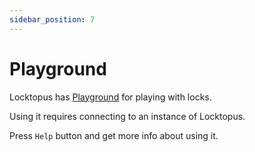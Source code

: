 ```yaml
---
sidebar_position: 7
---
```


# Playground

Locktopus has [Playground](https://playground.locktopus.tech/) for playing with locks.

Using it requires connecting to an instance of Locktopus.

Press `Help` button and get more info about using it.
